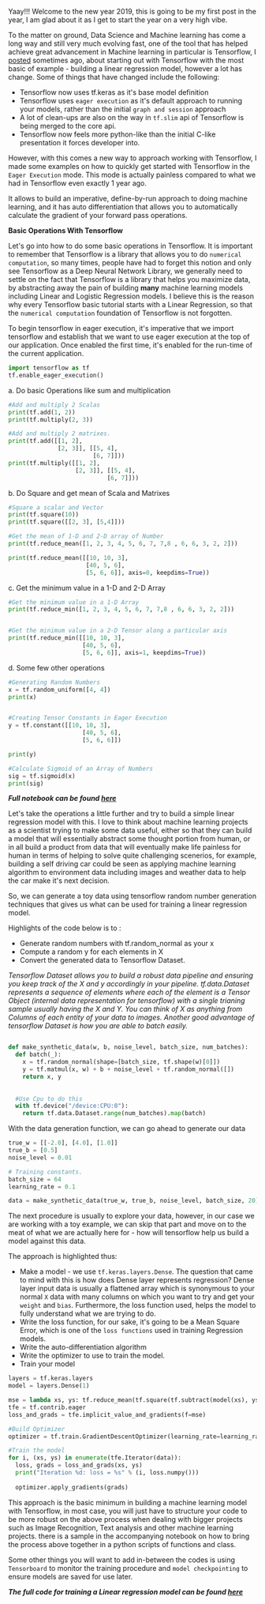 Yaay!!! Welcome to the new year 2019, this is going to be my first post in the year, I am glad about it as I get to start the year on a very high vibe. 
<!-- 
<figure>
	<img src="/images/tf_eager.PNG">
</figure> -->

To the matter on ground, Data Science and Machine learning has come a long way and still very much evolving fast, one of the tool that has helped achieve great advancement in Machine learning in particular is Tensorflow, I [posted](https://adekunleba.github.io/Linear-Model-with-Tensorflow/) sometimes ago, about starting out with Tensorflow with the most basic of example - building a linear regression model, however a lot has change. Some of things that have changed include the following:

* Tensorflow now uses tf.keras as it's base model definition
* Tensorflow uses `eager execution` as it's default approach to running your models, rather than the initial `graph and session` approach
* A lot of clean-ups are also on the way in `tf.slim` api of Tensorflow is being merged to the core api.
* Tensorflow now feels more python-like than the initial C-like presentation it forces developer into.

However, with this comes a new way to approach working with Tensorflow, I made some examples on how to quickly get started with Tensorflow in the `Eager Execution` mode. This mode is actually painless compared to what we had in Tensorflow even exactly 1 year ago.

It allows to build an imperative, define-by-run approach to doing machine learning, and it has auto differentiation that allows you to automatically calculate the gradient of your forward pass operations.

**Basic Operations With Tensorflow**

Let's go into how to do some basic operations in Tensorflow. It is important to remember that Tensorflow is a library that allows you to do `numerical computation`, so many times, people have had to forget this notion and only see Tensorflow as a Deep Neural Network Library, we generally need to settle on the fact that Tensorflow is a library that helps you maximize data, by abstracting away the pain of building **many** machine learning models including Linear and Logistic Regression models. I believe this is the reason why every Tensorflow basic tutorial starts with a Linear Regression, so that the `numerical computation` foundation of Tensorflow is not forgotten.

To begin tensorflow in eager execution, it's imperative that we import tensorflow and establish that we want to use eager execution at the top of our application. Once enabled the first time, it's enabled for the run-time of the current application.

```python
import tensorflow as tf
tf.enable_eager_execution()
```

a. Do basic Operations like sum and multiplication

```python
#Add and multiply 2 Scalas
print(tf.add(1, 2))
print(tf.multiply(2, 3))

#Add and multiply 2 matrixes.
print(tf.add([[1, 2], 
              [2, 3]], [[5, 4],
                        [6, 7]]))
print(tf.multiply([[1, 2], 
                   [2, 3]], [[5, 4],
                            [6, 7]]))
```

b. Do Square and get mean of Scala and Matrixes


```python
#Square a scalar and Vector
print(tf.square(10))
print(tf.square([[2, 3], [5,4]]))

#Get the mean of 1-D and 2-D array of Number
print(tf.reduce_mean([1, 2, 3, 4, 5, 6, 7, 7,8 , 6, 6, 3, 2, 2]))

print(tf.reduce_mean([[10, 10, 3], 
                      [40, 5, 6], 
                      [5, 6, 6]], axis=0, keepdims=True))
```

c. Get the minimum value in a 1-D and 2-D Array


```python
#Get the minimum value in a 1-D Array
print(tf.reduce_min([1, 2, 3, 4, 5, 6, 7, 7,8 , 6, 6, 3, 2, 2]))


#Get the minimum value in a 2-D Tensor along a particular axis
print(tf.reduce_min([[10, 10, 3], 
                     [40, 5, 6], 
                     [5, 6, 6]], axis=1, keepdims=True))

```

d. Some few other operations
```python
#Generating Random Numbers 
x = tf.random_uniform([4, 4])
print(x)


#Creating Tensor Constants in Eager Execution
y = tf.constant([[10, 10, 3], 
                     [40, 5, 6], 
                     [5, 6, 6]])

print(y)

#Calculate Sigmoid of an Array of Numbers
sig = tf.sigmoid(x)
print(sig)
```

***Full notebook can be found [here](https://colab.research.google.com/github/adekunleba/tensorflow_tutorial/blob/master/IntroductiontoTensorflowOperations.ipynb)***

Let's take the operations a little further and try to build a simple linear regression model with this. I love to think about machine learning projects as a scientist trying to make some data useful, either so that they can build a model that will essentially abstract some thought portion from human, or in all build a product from data that will eventually make life painless for human in terms of helping to solve quite challenging scenerios, for example, building a self driving car could be seen as applying machine learning algorithm to environment data including images and weather data to help the car make it's next decision.

So, we can generate a toy data using tensorflow random number generation techniques that gives us what can be used for training a linear regression model.

Highlights of the code below is to :
* Generate random numbers with tf.random_normal as your x
* Compute a random y for each elements in X 
* Convert the generated data to Tensorflow Dataset.

*Tensorflow Dataset allows you to build a robust data pipeline and ensuring you keep track of the X and y accordingly in your pipeline. tf.data.Dataset represents a sequence of elements where each of the element is a Tensor Object (internal data representation for tensorflow) with a single trianing sample usually having the X and Y. You can think of X as anything from Columns of each entity of your data to images. Another good advantage of tensorflow Dataset is how you are able to batch easily.*

```python

def make_synthetic_data(w, b, noise_level, batch_size, num_batches):
  def batch(_):
    x = tf.random_normal(shape=[batch_size, tf.shape(w)[0]])
    y = tf.matmul(x, w) + b + noise_level + tf.random_normal([])
    return x, y
  
  
  #Use Cpu to do this
  with tf.device("/device:CPU:0"):
    return tf.data.Dataset.range(num_batches).map(batch)

```

With the data generation function, we can go ahead to generate our data

```python
true_w = [[-2.0], [4.0], [1.0]]
true_b = [0.5]
noise_level = 0.01

# Training constants.
batch_size = 64
learning_rate = 0.1 

data = make_synthetic_data(true_w, true_b, noise_level, batch_size, 20)
```

The next procedure is usually to explore your data, however, in our case we are working with a toy example, we can skip that part and move on to the meat of what we are actually here for - how will tensorflow help us build a model against this data.

The approach is highlighted thus:
* Make a model - we use `tf.keras.layers.Dense`. The question that came to mind with this is how does Dense layer represents regression? Dense layer input data is usually a flattened array which is synonymous to your normal `X` data with many columns on which you want to try and get your `weight` and `bias`. Furthermore, the loss function used, helps the model to fully understand what we are trying to do.
* Write the loss function, for our sake, it's going to be a Mean Square Error, which is one of the `loss functions` used in training Regression models.
* Write the auto-differentiation algorithm
* Write the optimizer to use to train the model.
* Train your model

```python
layers = tf.keras.layers
model = layers.Dense(1)

mse = lambda xs, ys: tf.reduce_mean(tf.square(tf.subtract(model(xs), ys)))
tfe = tf.contrib.eager
loss_and_grads = tfe.implicit_value_and_gradients(f=mse)

#Build Optimizer
optimizer = tf.train.GradientDescentOptimizer(learning_rate=learning_rate)

#Train the model
for i, (xs, ys) in enumerate(tfe.Iterator(data)):
  loss, grads = loss_and_grads(xs, ys)
  print("Iteration %d: loss = %s" % (i, loss.numpy()))
  
  optimizer.apply_gradients(grads)
```

This approach is the basic minimum in building a machine learning model with Tensorflow, in most case, you will just have to structure your code to be more robust on the above process when dealing with bigger projects such as Image Recognition, Text analysis and other machine learning projects. there is a sample in the accompanying notebook on how to bring the process above together in a python scripts of functions and class.

Some other things you will want to add in-between the codes is using `Tensorboard` to monitor the training procedure and `model checkpointing` to ensure models are saved for use later. 

***The full code for training a Linear regression model can be found [here](https://colab.research.google.com/github/adekunleba/tensorflow_tutorial/blob/master/Linear_Regression_with_Tensorflow.ipynb)***